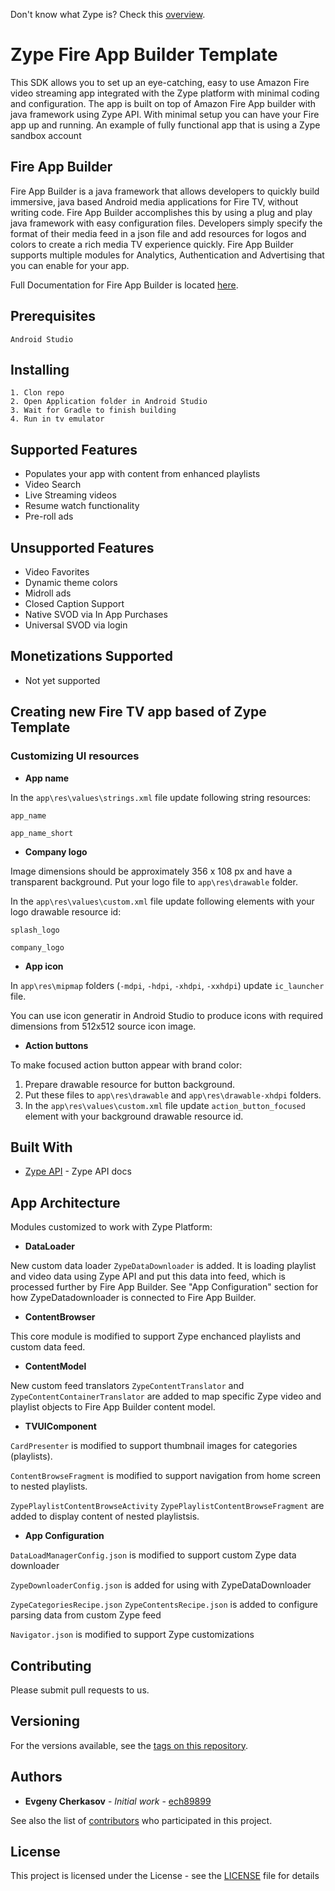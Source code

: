 Don't know what Zype is? Check this [overview](http://www.zype.com/).

# Zype Fire App Builder Template

This SDK allows you to set up an eye-catching, easy to use Amazon Fire video streaming app integrated with the Zype platform with minimal coding and configuration. The app is built on top of Amazon Fire App builder with java framework using Zype API. With minimal setup you can have your Fire app up and running.
An example of fully functional app that is using a Zype sandbox account

## Fire App Builder

Fire App Builder is a java framework that allows developers to quickly build immersive, java based Android media applications for Fire TV, without writing code.  Fire App Builder accomplishes this by using a plug and play java framework with easy configuration files.  Developers simply specify the format of their media feed in a json file and add resources for logos and colors to create a rich media TV experience quickly.  Fire App Builder supports multiple modules for Analytics, Authentication and Advertising that you can enable for your app.

Full Documentation for Fire App Builder is located [here](https://developer.amazon.com/public/solutions/devices/fire-tv/docs/fire-app-builder-overview).


## Prerequisites

```
Android Studio
```

## Installing

```
1. Clon repo
2. Open Application folder in Android Studio
3. Wait for Gradle to finish building 
4. Run in tv emulator
```

## Supported Features

- Populates your app with content from enhanced playlists
- Video Search
- Live Streaming videos
- Resume watch functionality
- Pre-roll ads

## Unsupported Features

- Video Favorites 
- Dynamic theme colors
- Midroll ads
- Closed Caption Support
- Native SVOD via In App Purchases
- Universal SVOD via login

## Monetizations Supported

 - Not yet supported


## Creating new Fire TV app based of Zype Template

### Customizing UI resources

- **App name**

In the ```app\res\values\strings.xml``` file update following string resources:

```app_name```

```app_name_short```

- **Company logo**

Image dimensions should be approximately 356 x 108 px and have a transparent background.
Put your logo file to ```app\res\drawable``` folder.

In the ```app\res\values\custom.xml``` file update following elements with your logo drawable resource id:

```splash_logo```

```company_logo```

- **App icon**

In ```app\res\mipmap``` folders (```-mdpi```, ```-hdpi```, ```-xhdpi```, ```-xxhdpi```) update ```ic_launcher``` file.

You can use icon generatir in Android Studio to produce icons with required dimensions from 512x512 source icon image.   

- **Action buttons**

To make focused action button appear with brand color:

1. Prepare drawable resource for button background.
2. Put these files to ```app\res\drawable``` and ```app\res\drawable-xhdpi``` folders.
3. In the ```app\res\values\custom.xml``` file update ```action_button_focused``` element with your background drawable resource id.

## Built With

* [Zype API](http://dev.zype.com/api_docs/intro/) - Zype API docs

## App Architecture

Modules customized to work with Zype Platform:

- **DataLoader**

New custom data loader ```ZypeDataDownloader``` is added. It is loading playlist and video data using Zype API and put this data into feed, which is processed further by Fire App Builder. See "App Configuration" section for how ZypeDatadownloader is connected to Fire App Builder.

- **ContentBrowser**

This core module is modified to support Zype enchanced playlists and custom data feed.

- **ContentModel**

New custom feed translators ```ZypeContentTranslator``` and ```ZypeContentContainerTranslator``` are added to map specific Zype 
video and playlist objects to Fire App Builder content model.

- **TVUIComponent**

```CardPresenter``` is modified to support thumbnail images for categories (playlists).

```ContentBrowseFragment``` is modified to support navigation from home screen to nested playlists.

```ZypePlaylistContentBrowseActivity``` 
```ZypePlaylistContentBrowseFragment``` are added to display content of nested playlistsis.

- **App Configuration**

```DataLoadManagerConfig.json``` is modified to support custom Zype data downloader

```ZypeDownloaderConfig.json``` is added for using with ZypeDataDownloader

```ZypeCategoriesRecipe.json```
```ZypeContentsRecipe.json``` is added to configure parsing data from custom Zype feed

```Navigator.json``` is modified to support Zype customizations

## Contributing

Please submit pull requests to us.

## Versioning

For the versions available, see the [tags on this repository](https://github.com/zype/zype-firebuilder/tags). 

## Authors

* **Evgeny Cherkasov** - *Initial work* - [ech89899](https://github.com/ech89899)

See also the list of [contributors](https://github.com/zype/zype-firebuilder/graphs/contributors) who participated in this project.

## License

This project is licensed under the License - see the [LICENSE](LICENSE.md) file for details
